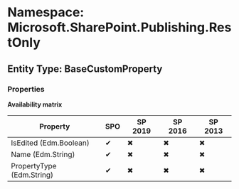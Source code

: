 # Namespace: Microsoft.SharePoint.Publishing.RestOnly
## Entity Type: BaseCustomProperty

### Properties

**Availability matrix**

Property | SPO | SP 2019 | SP 2016 | SP 2013
----------|-----|---------|---------|--------
IsEdited (Edm.Boolean) | ✔ | ✖ | ✖ | ✖
Name (Edm.String) | ✔ | ✖ | ✖ | ✖
PropertyType (Edm.String) | ✔ | ✖ | ✖ | ✖

